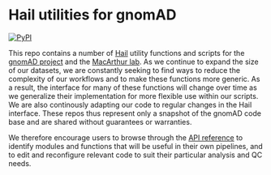 # Hail utilities for gnomAD

[![PyPI](https://img.shields.io/pypi/v/gnomad)](https://pypi.org/project/gnomad/)

This repo contains a number of [Hail](https://hail.is/) utility functions and scripts for the [gnomAD project](http://gnomad.broadinstitute.org) and the [MacArthur lab](http://macarthurlab.org). As we continue to expand the size of our datasets, we are constantly seeking to find ways to reduce the complexity of our workflows and to make these functions more generic. As a result, the interface for many of these functions will change over time as we generalize their implementation for more flexible use within our scripts. We are also continously adapting our code to regular changes in the Hail interface. These repos thus represent only a snapshot of the gnomAD code base and are shared without guarantees or warranties.

We therefore encourage users to browse through the [API reference](https://broadinstitute.github.io/gnomad_methods/api_reference/) to identify modules and functions that will be useful in their own pipelines, and to edit and reconfigure relevant code to suit their particular analysis and QC needs.
